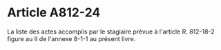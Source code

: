 # Article A812-24

La liste des actes accomplis par le stagiaire prévue à l'article R. 812-18-2 figure au II de l'annexe 8-1-1 au présent livre.
